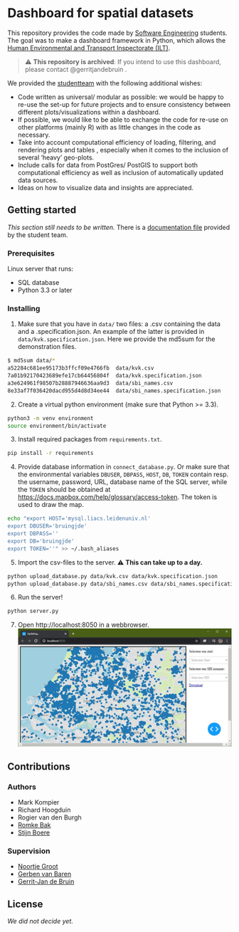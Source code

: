 # Dashboard for spatial datasets
This repository provides the code made by [Software Engineering](https://studiegids.universiteitleiden.nl/en/courses/85177/software-engineering) students. The goal was to make a dashboard framework in Python, which allows the [Human Environmental and Transport Inspectorate (ILT)](https://www.ilent.nl/).

> :warning: **This repository is archived**: If you intend to use this dashboard, please contact @gerritjandebruin .

We provided the [studentteam](#authors) with the following additional wishes:
- Code written as universal/ modular as possible: we would be happy to re-use the set-up for future projects and to ensure consistency between different plots/visualizations within a dashboard.
- If possible, we would like to be able to exchange the code for re-use on other platforms (mainly R) with as little changes in the code as necessary.
- Take into account computational efficiency of loading, filtering, and rendering plots and tables , especially when it comes to the inclusion of several ‘heavy’ geo-plots.
- Include calls for data from PostGres/ PostGIS to support both computational efficiency as well as inclusion of automatically updated data sources.
- Ideas on how to visualize data and insights are appreciated.

## Getting started
*This section still needs to be written.* There is a [documentation file](documentation.md) provided by the student team.

### Prerequisites
Linux server that runs:
- SQL database
- Python 3.3 or later

### Installing

1. Make sure that you have in `data/` two files: a .csv containing the data and a .specification.json. An example of the latter is provided in `data/kvk.specification.json`. Here we provide the md5sum for the demonstration files.
```bash
$ md5sum data/*
a52284c681ee95173b3ffcf09e4766fb  data/kvk.csv
7a01b92170423689efe17cb64456804f  data/kvk.specification.json
a3e624961f98507b28887946636aa9d3  data/sbi_names.csv
8e33af7f036420dacd955d4d8d34ee44  data/sbi_names.specification.json
```
2. Create a virtual python environment (make sure that Python >= 3.3).
```bash
python3 -m venv environment
source environment/bin/activate
```

3. Install required packages from `requirements.txt`.
```bash
pip install -r requirements
```

4. Provide database information in `connect_database.py`. Or make sure that the environmental variables `DBUSER`, `DBPASS`, `HOST`, `DB`, `TOKEN` contain resp. the username, password, URL, database name of the SQL server, while the `TOKEN` should be obtained at https://docs.mapbox.com/help/glossary/access-token. The token is used to draw the map.
```bash
echo "export HOST='mysql.liacs.leidenuniv.nl'
export DBUSER='bruingjde'
export DBPASS=''
export DB='bruingjde'
export TOKEN=''" >> ~/.bash_aliases
```

5. Import the csv-files to the server. 
:warning: **This can take up to a day.**
```bash
python upload_database.py data/kvk.csv data/kvk.specification.json 
python upload_database.py data/sbi_names.csv data/sbi_names.specification.json
```

6. Run the server!
```bash
python server.py
```

7. Open http://localhost:8050 in a webbrowser.
![Screenshot](screenshot.JPG)

## Contributions
### Authors
- Mark Kompier
- Richard Hoogduin
- Rogier van den Burgh
- [Romke Bak](https://nl.linkedin.com/in/romke-bak-00000a135)
- [Stijn Boere](https://home.strw.leidenuniv.nl/~boere/)

### Supervision
- [Noortje Groot](https://nl.linkedin.com/in/noortjegroot)
- [Gerben van Baren](https://nl.linkedin.com/in/gerben-van-baren-5805554)
- [Gerrit-Jan de Bruin](http://gerritjandebruin.nl/)

## License
*We did not decide yet.*

